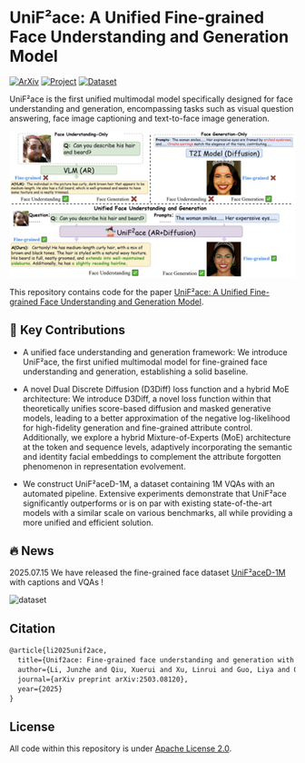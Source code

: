 # UniF²ace: A Unified Fine-grained Face Understanding and Generation Model

[![ArXiv](https://img.shields.io/badge/Arxiv-<2503.08120>-<COLOR>.svg)](https://arxiv.org/abs/2503.08120) [![Project](https://img.shields.io/badge/ProjectPage-UniF²ace-<COLOR>.svg)](https://tulvgengenr.github.io/UniF2ace-Project-Page/) [![Dataset](https://img.shields.io/badge/Dataset-HuggingFace-<COLOR>.svg)](https://huggingface.co/datasets/tulvgengenr/UniF2ace-130K)

UniF²ace is the first unified multimodal model specifically designed for face understanding and generation, encompassing tasks such as visual question answering, face image captioning and text-to-face image generation. 

![overview](assets/overview.png)

This repository contains code for the paper [UniF²ace: A Unified Fine-grained Face Understanding and Generation Model](https://arxiv.org/abs/2503.08120).

## 🎉 Key Contributions
+ A unified face understanding and generation framework: We introduce UniF²ace, the first unified multimodal model for fine-grained face understanding and generation, establishing a solid baseline. 

+ A novel Dual Discrete Diffusion (D3Diff) loss function and a hybrid MoE architecture: We introduce D3Diff, a novel loss function within that theoretically unifies score-based diffusion and masked generative models, leading to a better approximation of the negative log-likelihood for high-fidelity generation and fine-grained attribute control. Additionally, we explore a hybrid Mixture-of-Experts (MoE) architecture at the token and sequence levels, adaptively incorporating the semantic and identity facial embeddings to complement the attribute forgotten phenomenon in representation evolvement.

+ We construct UniF²aceD-1M, a dataset containing 1M VQAs with an automated pipeline. Extensive experiments demonstrate that UniF²ace significantly outperforms or is on par with existing state-of-the-art models with a similar scale on various benchmarks, all while providing a more unified and efficient solution.

## 🔥 News

2025.07.15 We have released the fine-grained face dataset [UniF²aceD-1M](https://huggingface.co/datasets/tulvgengenr/UniF2ace-130K) with captions and VQAs !

![dataset](assets/dataset.png)

## Citation
```latex
@article{li2025unif2ace,
  title={Unif2ace: Fine-grained face understanding and generation with unified multimodal models},
  author={Li, Junzhe and Qiu, Xuerui and Xu, Linrui and Guo, Liya and Qu, Delin and Long, Tingting and Fan, Chun and Li, Ming},
  journal={arXiv preprint arXiv:2503.08120},
  year={2025}
}
```

## License

All code within this repository is under [Apache License 2.0](https://www.apache.org/licenses/LICENSE-2.0).
